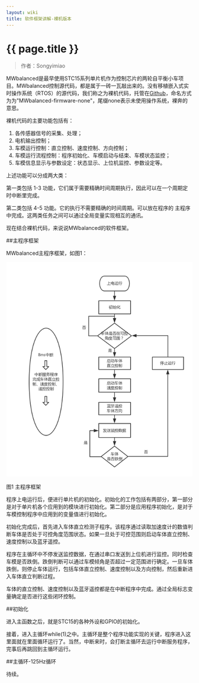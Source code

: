 ```yaml
---
layout: wiki
title: 软件框架讲解-裸机版本
---
```


# {{ page.title }}

> 作者：Songyimiao

MWbalanced是最早使用STC15系列单片机作为控制芯片的两轮自平衡小车项目。MWbalanced控制源代码，都是属于一砖一瓦敲出来的。没有移植嵌入式实时操作系统（RTOS）的源代码，我们称之为裸机代码，托管在[Github](https://github.com/MiaowLabs/MWbalanced-firmware-none)，命名方式为为"MWbalanced-firmware-none"，尾缀none表示未使用操作系统，裸奔的意思。

裸机代码的主要功能包括有：

1. 各传感器信号的采集、处理；
2. 电机输出控制；
3. 车模运行控制：直立控制、速度控制、方向控制；
4. 车模运行流程控制：程序初始化、车模启动与结束、车模状态监控；
5. 车模信息显示与参数设定：状态显示、上位机监控、参数设定等。

上述功能可以分成两大类：

第一类包括 1-3 功能，它们属于需要精确时间周期执行，因此可以在一个周期定时中断里完成。

第二类包括 4-5 功能。它的执行不需要精确的时间周期。可以放在程序的
主程序中完成。这两类任务之间可以通过全局变量实现相互的通讯。

现在结合裸机代码，来说说MWbalanced的软件框架。

##主程序框架

MWbalanced主程序框架，如图1：

![](/img/wiki/software-main-none-01.png)

图1 主程序框架

程序上电运行后，便进行单片机的初始化。初始化的工作包括有两部分，第一部分是对于单片机各个应用到的模块进行初始化。第二部分是应用程序初始化，是对于车模控制程序中应用到的变量值进行初始化。

初始化完成后，首先进入车体直立检测子程序。该程序通过读取加速度计的数值判断车体是否处于可控角度范围状态。如果一旦处于可控范围则启动车体直立控制、速度控制以及蓝牙遥控。

程序在主循环中不停发送监控数据，在通过串口发送到上位机进行监控。同时检查车模是否跌倒。跌倒判断可以通过车模倾角是否超过一定范围进行确定。一旦车体跌倒，则停止车体运行，包括车体直立控制、速度控制以及方向控制，然后重新进入车体直立判断过程。

车体的直立控制、速度控制以及蓝牙遥控都是在中断程序中完成。通过全局标志变量确定是否进行这些闭环控制。

##初始化

进入主函数之后，就是STC15的各种外设和GPIO的初始化。


接着，进入主循环while(1)之中。主循环是整个程序功能实现的关键，程序进入这里面就在里面循环运行了。当然，中断来时，会打断主循环去运行中断服务程序，完事后再跳回到主循环运行。

##主循环-125Hz循环

待续。


